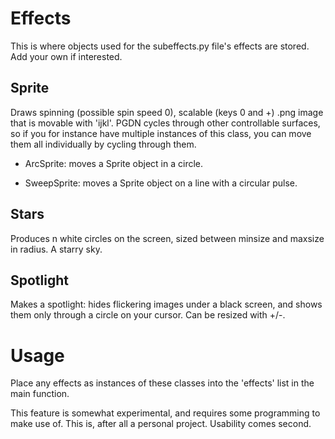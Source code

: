 # Effects
This is where objects used for the subeffects.py file's effects are stored. Add your own if interested.

## Sprite
Draws spinning (possible spin speed 0), scalable (keys 0 and +) .png image that is movable with 'ijkl'. PGDN cycles through other controllable surfaces, so if you for instance have multiple instances of this class, you can move them all individually by cycling through them.

* ArcSprite: moves a Sprite object in a circle.

* SweepSprite: moves a Sprite object on a line with a circular pulse.

## Stars
Produces n white circles on the screen, sized between minsize and maxsize in radius. A starry sky.

## Spotlight
Makes a spotlight: hides flickering images under a black screen, and shows them only through a circle on your cursor. Can be resized with +/-.

# Usage
Place any effects as instances of these classes into the 'effects' list in the main function.

This feature is somewhat experimental, and requires some programming to make use of. This is, after all a personal project. Usability comes second.